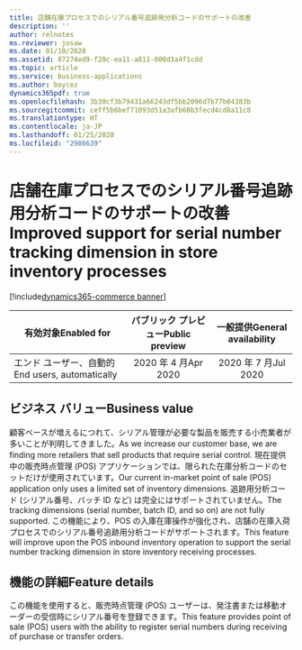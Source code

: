 ```yaml
---
title: 店舗在庫プロセスでのシリアル番号追跡用分析コードのサポートの改善
description: ''
author: relnotes
ms.reviewer: josaw
ms.date: 01/10/2020
ms.assetid: 87274ed9-f20c-ea11-a811-000d3a4f1cdd
ms.topic: article
ms.service: business-applications
ms.author: boycez
dynamics365pdf: true
ms.openlocfilehash: 3b30cf3b79431a66243df5bb2096d7b77b04383b
ms.sourcegitcommit: ceff5b6bef71093d51a3afb60b3fecd4cd8a11c8
ms.translationtype: HT
ms.contentlocale: ja-JP
ms.lasthandoff: 01/25/2020
ms.locfileid: "2986639"
---
```

# <a name="improved-support-for-serial-number-tracking-dimension-in-store-inventory-processes"></a><span data-ttu-id="8a2e0-102">店舗在庫プロセスでのシリアル番号追跡用分析コードのサポートの改善</span><span class="sxs-lookup"><span data-stu-id="8a2e0-102">Improved support for serial number tracking dimension in store inventory processes</span></span>
[!include[dynamics365-commerce banner](../includes/dynamics365-commerce.md)]

| <span data-ttu-id="8a2e0-103">有効対象</span><span class="sxs-lookup"><span data-stu-id="8a2e0-103">Enabled for</span></span>    |  <span data-ttu-id="8a2e0-104">パブリック プレビュー</span><span class="sxs-lookup"><span data-stu-id="8a2e0-104">Public preview</span></span> | <span data-ttu-id="8a2e0-105">一般提供</span><span class="sxs-lookup"><span data-stu-id="8a2e0-105">General availability</span></span> | 
| ---------- | :----------: |:----------: |
|<span data-ttu-id="8a2e0-106">エンド ユーザー、自動的</span><span class="sxs-lookup"><span data-stu-id="8a2e0-106">End users, automatically</span></span>|<span data-ttu-id="8a2e0-107">2020 年 4 月</span><span class="sxs-lookup"><span data-stu-id="8a2e0-107">Apr 2020</span></span>| <span data-ttu-id="8a2e0-108">2020 年 7 月</span><span class="sxs-lookup"><span data-stu-id="8a2e0-108">Jul 2020</span></span>|


## <a name="business-value"></a><span data-ttu-id="8a2e0-109">ビジネス バリュー</span><span class="sxs-lookup"><span data-stu-id="8a2e0-109">Business value</span></span>
<!-- bv start -->
<span data-ttu-id="8a2e0-110">顧客ベースが増えるにつれて、シリアル管理が必要な製品を販売する小売業者が多いことが判明してきました。</span><span class="sxs-lookup"><span data-stu-id="8a2e0-110">As we increase our customer base, we are finding more retailers that sell products that require serial control.</span></span> <span data-ttu-id="8a2e0-111">現在提供中の販売時点管理 (POS) アプリケーションでは、限られた在庫分析コードのセットだけが使用されています。</span><span class="sxs-lookup"><span data-stu-id="8a2e0-111">Our current in-market point of sale (POS) application only uses a limited set of inventory dimensions.</span></span> <span data-ttu-id="8a2e0-112">追跡用分析コード (シリアル番号、バッチ ID など) は完全にはサポートされていません。</span><span class="sxs-lookup"><span data-stu-id="8a2e0-112">The tracking dimensions (serial number, batch ID, and so on) are not fully supported.</span></span> <span data-ttu-id="8a2e0-113">この機能により、POS の入庫在庫操作が強化され、店舗の在庫入荷プロセスでのシリアル番号追跡用分析コードがサポートされます。</span><span class="sxs-lookup"><span data-stu-id="8a2e0-113">This feature will improve upon the POS inbound inventory operation to support the serial number tracking dimension in store inventory receiving processes.</span></span>
<!-- bv end -->



## <a name="feature-details"></a><span data-ttu-id="8a2e0-114">機能の詳細</span><span class="sxs-lookup"><span data-stu-id="8a2e0-114">Feature details</span></span>
<!--feature detail start -->
<span data-ttu-id="8a2e0-115">この機能を使用すると、販売時点管理 (POS) ユーザーは、発注書または移動オーダーの受信時にシリアル番号を登録できます。</span><span class="sxs-lookup"><span data-stu-id="8a2e0-115">This feature provides point of sale (POS) users with the ability to register serial numbers during receiving of purchase or transfer orders.</span></span>
<!--feature detail end -->









